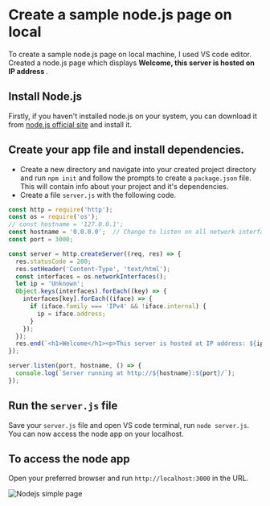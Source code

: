# Create a sample node.js page on local

To create a sample node.js page on local machine, I used VS code editor. Created a node.js page which displays **Welcome, this server is hosted on IP address <display server IP>**.

## Install Node.js

Firstly, if you haven't installed node.js on your system, you can download it from [node.js official site](https://nodejs.org/en) and install it.

## Create your app file and install dependencies.

- Create a new directory and navigate into your created project directory and run `npm init` and follow the prompts to create a `package.json` file. This will contain info about your project and it's dependencies.
- Create a file `server.js` with the following code.

```js
const http = require('http');                         
const os = require('os');                            
// const hostname = '127.0.0.1';                         
const hostname = '0.0.0.0';  // Change to listen on all network interfaces
const port = 3000;                                 

const server = http.createServer((req, res) => {              
  res.statusCode = 200;                                      
  res.setHeader('Content-Type', 'text/html');                 
  const interfaces = os.networkInterfaces();                
  let ip = 'Unknown';                                      
  Object.keys(interfaces).forEach((key) => {                
    interfaces[key].forEach((iface) => { 
      if (iface.family === 'IPv4' && !iface.internal) {                
        ip = iface.address;                                          
      }
    });
  });
  res.end(`<h1>Welcome</h1><p>This server is hosted at IP address: ${ip}</p>`);             
});

server.listen(port, hostname, () => {
  console.log(`Server running at http://${hostname}:${port}/`);                         
});

```

## Run the `server.js` file

Save your `server.js` file and open VS code terminal, run `node server.js`.
You can now access the node app on your localhost.

## To access the node app

Open your preferred browser and run `http://localhost:3000` in the URL.

![Nodejs simple page](https://github.com/krunalijain/devops-playground/blob/main/Assests/node%20server%20simple%20page.JPG)
